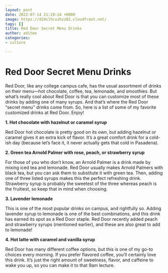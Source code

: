 ```yaml
---
layout: post
date: 2022-07-14 21:19:14 +0000
image: https://d24slhcvzhzz82.cloudfront.net/
tags: []
title: Red Door Secret Menu Drinks
author: aditee
categories:
- culture

---
```

# Red Door Secret Menu Drinks

Red Door, like any college campus cafe, has the usual assortment of drinks on their menu—hot chocolate, coffee, tea, lemonade, and smoothies. But what’s really cool about Red Door is that you can customize most of these drinks by adding one of many syrups. And that’s where the Red Door “secret menu” drinks come from. So, here is a list of some of my favorite customized drinks at Red Door. Enjoy!

**1. Hot chocolate with hazelnut or caramel syrup**

Red Door hot chocolate is pretty good on its own, but adding hazelnut or caramel gives it an extra kick of flavor. It’s a great comfort drink for a cold-ish day (because let’s face it, it never actually gets that cold in Pasadena).

**2. Green tea Arnold Palmer with rose, peach, or strawberry syrup**

For those of you who don’t know, an Arnold Palmer is a drink made by mixing iced tea and lemonade. Red Door usually makes Arnold Palmers with black tea, but you can ask them to substitute it with green tea. Then, adding one of three listed syrups makes this the perfect refreshing drink. Strawberry syrup is probably the sweetest of the three whereas peach is the fruitiest, so keep that in mind when choosing.

**3. Lavender lemonade**

This is one of the most popular drinks on campus, and rightfully so. Adding lavender syrup to lemonade is one of the best combinations, and this drink has earned its spot as a Red Door staple. Red Door recently added peach and strawberry syrups (mentioned earlier), and these are also great to add to lemonade!

**4. Hot latte with caramel and vanilla syrup**

Red Door has many different coffee options, but this is one of my go-to choices every morning. If you prefer flavored coffee, you’ll certainly love this drink. It’s just the right amount of sweetness, flavor, and caffeine to wake you up, so you can make it to that 9am lecture.